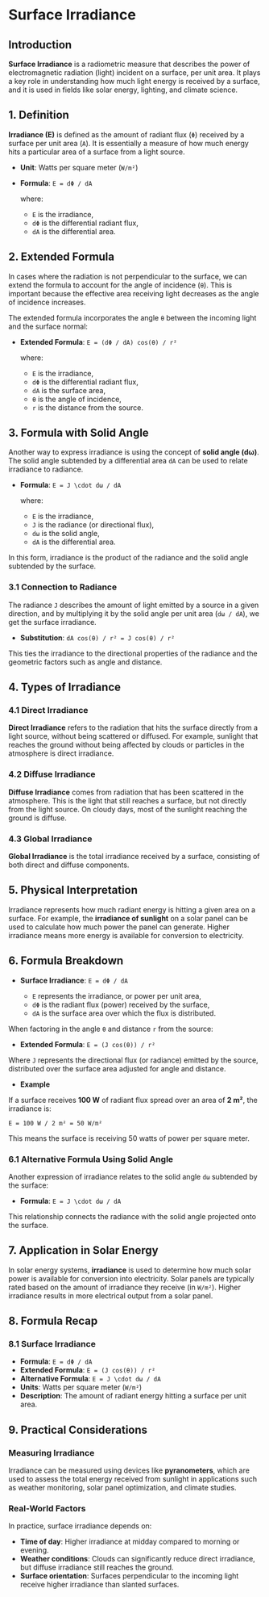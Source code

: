 # Surface Irradiance

## Introduction

**Surface Irradiance** is a radiometric measure that describes the power of electromagnetic radiation (light) incident on a surface, per unit area. It plays a key role in understanding how much light energy is received by a surface, and it is used in fields like solar energy, lighting, and climate science.

## 1. Definition

**Irradiance (E)** is defined as the amount of radiant flux (`Φ`) received by a surface per unit area (`A`). It is essentially a measure of how much energy hits a particular area of a surface from a light source.

- **Unit**: Watts per square meter (`W/m²`)
- **Formula**: `E = dΦ / dA`
  
  where:
  - `E` is the irradiance,
  - `dΦ` is the differential radiant flux,
  - `dA` is the differential area.

## 2. Extended Formula

In cases where the radiation is not perpendicular to the surface, we can extend the formula to account for the angle of incidence (`θ`). This is important because the effective area receiving light decreases as the angle of incidence increases.

The extended formula incorporates the angle `θ` between the incoming light and the surface normal:

- **Extended Formula**: `E = (dΦ / dA) cos(θ) / r²`
  
  where:
  - `E` is the irradiance,
  - `dΦ` is the differential radiant flux,
  - `dA` is the surface area,
  - `θ` is the angle of incidence,
  - `r` is the distance from the source.

## 3. Formula with Solid Angle

Another way to express irradiance is using the concept of **solid angle (dω)**. The solid angle subtended by a differential area `dA` can be used to relate irradiance to radiance.

- **Formula**: `E = J \cdot dω / dA`
  
  where:
  - `E` is the irradiance,
  - `J` is the radiance (or directional flux),
  - `dω` is the solid angle,
  - `dA` is the differential area.

In this form, irradiance is the product of the radiance and the solid angle subtended by the surface.

### 3.1 Connection to Radiance

The radiance `J` describes the amount of light emitted by a source in a given direction, and by multiplying it by the solid angle per unit area (`dω / dA`), we get the surface irradiance.

- **Substitution**: `dA cos(θ) / r² = J cos(θ) / r²`
  
This ties the irradiance to the directional properties of the radiance and the geometric factors such as angle and distance.

## 4. Types of Irradiance

### 4.1 Direct Irradiance

**Direct Irradiance** refers to the radiation that hits the surface directly from a light source, without being scattered or diffused. For example, sunlight that reaches the ground without being affected by clouds or particles in the atmosphere is direct irradiance.

### 4.2 Diffuse Irradiance

**Diffuse Irradiance** comes from radiation that has been scattered in the atmosphere. This is the light that still reaches a surface, but not directly from the light source. On cloudy days, most of the sunlight reaching the ground is diffuse.

### 4.3 Global Irradiance

**Global Irradiance** is the total irradiance received by a surface, consisting of both direct and diffuse components.

## 5. Physical Interpretation

Irradiance represents how much radiant energy is hitting a given area on a surface. For example, the **irradiance of sunlight** on a solar panel can be used to calculate how much power the panel can generate. Higher irradiance means more energy is available for conversion to electricity.

## 6. Formula Breakdown

- **Surface Irradiance**: `E = dΦ / dA`
  
  - `E` represents the irradiance, or power per unit area,
  - `dΦ` is the radiant flux (power) received by the surface,
  - `dA` is the surface area over which the flux is distributed.

When factoring in the angle `θ` and distance `r` from the source:

- **Extended Formula**: `E = (J cos(θ)) / r²`

Where `J` represents the directional flux (or radiance) emitted by the source, distributed over the surface area adjusted for angle and distance.


- **Example**

If a surface receives **100 W** of radiant flux spread over an area of **2 m²**, the irradiance is:

`E = 100 W / 2 m² = 50 W/m²`

This means the surface is receiving 50 watts of power per square meter.


### 6.1 Alternative Formula Using Solid Angle

Another expression of irradiance relates to the solid angle `dω` subtended by the surface:

- **Formula**: `E = J \cdot dω / dA`
  
This relationship connects the radiance with the solid angle projected onto the surface.

## 7. Application in Solar Energy

In solar energy systems, **irradiance** is used to determine how much solar power is available for conversion into electricity. Solar panels are typically rated based on the amount of irradiance they receive (in `W/m²`). Higher irradiance results in more electrical output from a solar panel.

## 8. Formula Recap

### 8.1 Surface Irradiance

- **Formula**: `E = dΦ / dA`
- **Extended Formula**: `E = (J cos(θ)) / r²`
- **Alternative Formula**: `E = J \cdot dω / dA`
- **Units**: Watts per square meter (`W/m²`)
- **Description**: The amount of radiant energy hitting a surface per unit area.

## 9. Practical Considerations

### Measuring Irradiance

Irradiance can be measured using devices like **pyranometers**, which are used to assess the total energy received from sunlight in applications such as weather monitoring, solar panel optimization, and climate studies.

### Real-World Factors

In practice, surface irradiance depends on:
- **Time of day**: Higher irradiance at midday compared to morning or evening.
- **Weather conditions**: Clouds can significantly reduce direct irradiance, but diffuse irradiance still reaches the ground.
- **Surface orientation**: Surfaces perpendicular to the incoming light receive higher irradiance than slanted surfaces.


